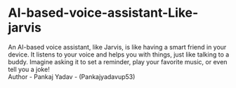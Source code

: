 # AI-based-voice-assistant-Like-jarvis
An AI-based voice assistant, like Jarvis, is like having a smart friend in your device. It listens to your voice and helps you with things, just like talking to a buddy. Imagine asking it to set a reminder, play your favorite music, or even tell you a joke!
<br>
Author - Pankaj Yadav - (Pankajyadavup53)
